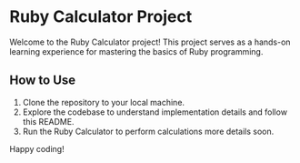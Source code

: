 # Ruby Calculator Project

Welcome to the Ruby Calculator project! This project serves as a hands-on learning experience for mastering the basics of Ruby programming.

## How to Use

1. Clone the repository to your local machine.
2. Explore the codebase to understand implementation details and follow this README.
3. Run the Ruby Calculator to perform calculations more details soon.

Happy coding!
